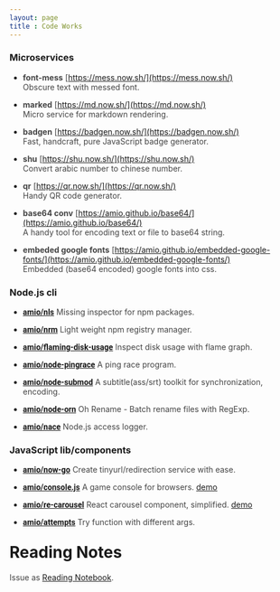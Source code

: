 ```yaml
---
layout: page
title : Code Works
---
```


<style>
  h1, li { margin-top: 1em }
  strong a { font-family: Roboto, sans-serif }
  em { color: #ccc }
  p { color: #444 }
</style>

### Microservices

- **font-mess** [https://mess.now.sh/](https://mess.now.sh/)  
  Obscure text with messed font.

- **marked** [https://md.now.sh/](https://md.now.sh/)  
  Micro service for markdown rendering.

- **badgen** [https://badgen.now.sh/](https://badgen.now.sh/)  
  Fast, handcraft, pure JavaScript badge generator.

- **shu** [https://shu.now.sh/](https://shu.now.sh/)  
  Convert arabic number to chinese number.

- **qr** [https://qr.now.sh/](https://qr.now.sh/)  
  Handy QR code generator.

- **base64 conv** [https://amio.github.io/base64/](https://amio.github.io/base64/)  
  A handy tool for encoding text or file to base64 string.

- **embeded google fonts** [https://amio.github.io/embedded-google-fonts/](https://amio.github.io/embedded-google-fonts/)  
  Embedded (base64 encoded) google fonts into css.


### Node.js cli

- **[amio/nls](https://github.com/amio/nls/)**
  Missing inspector for npm packages.

- **[amio/nrm](https://github.com/amio/nrm/)**
  Light weight npm registry manager.
  
- **[amio/flaming-disk-usage](https://github.com/amio/flaming-disk-usage/)**
  Inspect disk usage with flame graph.

- **[amio/node-pingrace](https://github.com/amio/node-pingrace/)**
  A ping race program.

- **[amio/node-submod](https://github.com/amio/node-submod/)**
  A subtitle(ass/srt) toolkit for synchronization, encoding.

- **[amio/node-orn](https://github.com/amio/node-orn/)**
  Oh Rename - Batch rename files with RegExp.

- **[amio/nace](https://github.com/amio/nace/)**
  Node.js access logger.

### JavaScript lib/components

- **[amio/now-go](https://github.com/amio/now-go/)**
  Create tinyurl/redirection service with ease.
  
- **[amio/console.js](https://github.com/amio/console.js/)**
  A game console for browsers. [demo](http://amio.github.io/console.js/)

- **[amio/re-carousel](https://github.com/amio/re-carousel/)**
  React carousel component, simplified. [demo](https://amio.github.io/re-carousel/)

- **[amio/attempts](https://github.com/amio/attempts/)**
  Try function with different args.


# Reading Notes

Issue as [Reading Notebook](https://github.com/amio/amio.github.com/issues/).
